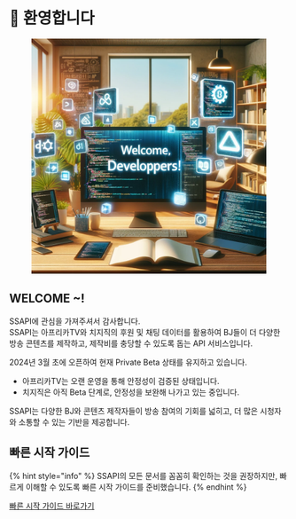 # 🌟 환영합니다

<figure><img src=".gitbook/assets/image (5).png" alt=""><figcaption></figcaption></figure>

## WELCOME \~!

SSAPI에 관심을 가져주셔서 감사합니다.  
SSAPI는 아프리카TV와 치지직의 후원 및 채팅 데이터를 활용하여 BJ들이 더 다양한 방송 콘텐츠를 제작하고, 제작비를 충당할 수 있도록 돕는 API 서비스입니다.

2024년 3월 초에 오픈하여 현재 Private Beta 상태를 유지하고 있습니다.

* 아프리카TV는 오랜 운영을 통해 안정성이 검증된 상태입니다.
* 치지직은 아직 Beta 단계로, 안정성을 보완해 나가고 있는 중입니다.

SSAPI는 다양한 BJ와 콘텐츠 제작자들이 방송 참여의 기회를 넓히고, 더 많은 시청자와 소통할 수 있는 기반을 제공합니다.

## 빠른 시작 가이드

{% hint style="info" %}
SSAPI의 모든 문서를 꼼꼼히 확인하는 것을 권장하지만, 빠르게 이해할 수 있도록 빠른 시작 가이드를 준비했습니다.
{% endhint %}

[빠른 시작 가이드 바로가기](quick\_start\_guide.md)
